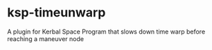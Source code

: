 ksp-timeunwarp
==============

A plugin for Kerbal Space Program that slows down time warp before reaching a maneuver node

